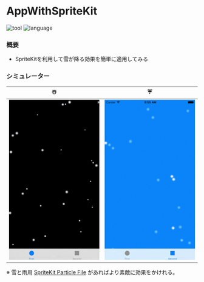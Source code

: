 # AppWithSpriteKit

![tool](https://img.shields.io/badge/tool-xcode7-blue.svg)
![language](https://img.shields.io/badge/language-swift2-yellow.svg)



### 概要
- SpriteKitを利用して雪が降る効果を簡単に適用してみる

### シミュレーター

|☃️|☔️|
|:--:|:--:|
|![](https://github.com/Noodlekim/AppWithSpriteKit/blob/master/gif/snow.gif?raw=true)|![](https://github.com/Noodlekim/AppWithSpriteKit/blob/master/gif/rain.gif?raw=true)|

※ 雪と雨用 [SpriteKit Particle File](http://qiita.com/akatsuki174/items/11e740410177242b710d) があればより素敵に効果をかけれる。
